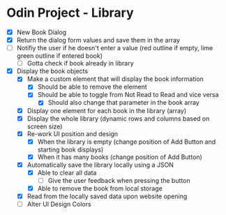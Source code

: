 # Odin Project - Library

- [X] New Book Dialog
- [X] Return the dialog form values and save them in the array
- [ ] Notifiy the user if he doesn't enter a value (red outline if empty, lime green outline if entered book)
  - [ ] Gotta check if book already in library
- [X] Display the book objects
  - [X] Make a custom element that will display the book information
    - [X] Should be able to remove the element
    - [X] Should be able to toggle from Not Read to Read and vice versa
      - [X] Should also change that parameter in the book array
  - [X] Display one element for each book in the library (array)
  - [X] Display the whole library (dynamic rows and columns based on screen size)
  - [X] Re-work UI position and design
    - [X] When the library is empty (change position of Add Button and starting book displays)
    - [X] When it has many books (change position of Add Button)
  - [X] Automatically save the library locally using a JSON
    - [X] Able to clear all data
      - [ ] Give the user feedback when pressing the button
    - [X] Able to remove the book from local storage
  - [X] Read from the locally saved data upon website opening
  - [ ] Alter UI Design Colors
